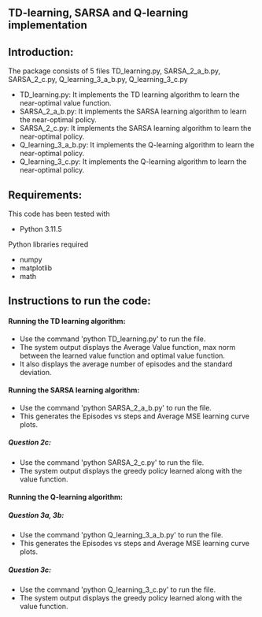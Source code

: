 ## TD-learning, SARSA and Q-learning implementation

## Introduction:
The package consists of 5 files TD_learning.py, SARSA_2_a_b.py, SARSA_2_c.py, Q_learning_3_a_b.py, Q_learning_3_c.py<br>
- TD_learning.py: It implements the TD learning algorithm to learn the near-optimal value function.
- SARSA_2_a_b.py: It implements the SARSA learning algorithm to learn the near-optimal policy. 
- SARSA_2_c.py: It implements the SARSA learning algorithm to learn the near-optimal policy.
- Q_learning_3_a_b.py: It implements the Q-learning algorithm to learn the near-optimal policy.
- Q_learning_3_c.py: It implements the Q-learning algorithm to learn the near-optimal policy.
## Requirements:
This code has been tested with
- Python 3.11.5
  <br>

Python libraries required
<br>
- numpy
- matplotlib
- math

## Instructions to run the code:
#### Running the TD learning algorithm:
- Use the command 'python TD_learning.py' to run the file.
- The system output displays the Average Value function, max norm between the learned value function and optimal value function.
- It also displays the average number of episodes and the standard deviation.
#### Running the SARSA learning algorithm:
- Use the command 'python SARSA_2_a_b.py' to run the file.
- This generates the Episodes vs steps and Average MSE learning curve plots.
##### Question 2c:
- Use the command 'python SARSA_2_c.py' to run the file.
- The system output displays the greedy policy learned along with the value function.
#### Running the Q-learning algorithm:
##### Question 3a, 3b:
- Use the command 'python Q_learning_3_a_b.py' to run the file.
- This generates the Episodes vs steps and Average MSE learning curve plots.
##### Question 3c:
- Use the command 'python Q_learning_3_c.py' to run the file.
- The system output displays the greedy policy learned along with the value function.



